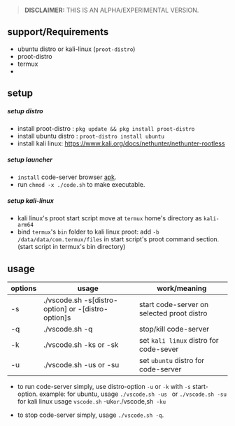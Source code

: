 >**DISCLAIMER:** THIS IS AN ALPHA/EXPERIMENTAL VERSION.
## support/Requirements
- ubuntu distro or kali-linux (`proot-distro`)
- proot-distro
- termux
- 
## setup
##### setup distro
- install proot-distro : `pkg update && pkg install proot-distro`
- install ubuntu distro : `proot-distro install ubuntu`
- install kali linux: https://www.kali.org/docs/nethunter/nethunter-rootless

##### setup launcher
- `install` code-server browser [apk](app/code-server_1.apk).
- run `chmod -x ./code.sh` to make executable.

##### setup kali-linux
- kali linux's proot start script move at `termux` home's directory as `kali-arm64` 
- bind `termux`'s `bin` folder to kali linux proot: add `-b /data/data/com.termux/files` in start script's proot command section. (start script in termux's bin directory)

## usage

| options | usage | work/meaning |
| ------ | ------ | ------ |
| -s | ./vscode.sh -s[distro-option] or -[distro-option]s | start code-server on selected proot distro |
| -q | ./vscode.sh -q | stop/kill code-server |
| -k | ./vscode.sh -ks or -sk | set `kali linux` distro for code-sever |
| -u | ./vscode.sh -us or -su | set `ubuntu` distro for code-server |

- to run code-server simply, use distro-option `-u` or `-k` with `-s` start-option.
example: for ubuntu, usage `./vscode.sh -us ` or `./vscode.sh -su`
         for kali linux usage `vscode.sh` -uk` or `./vscode,sh` -ku`

- to stop code-server simply, usage `./vscode.sh -q`.
